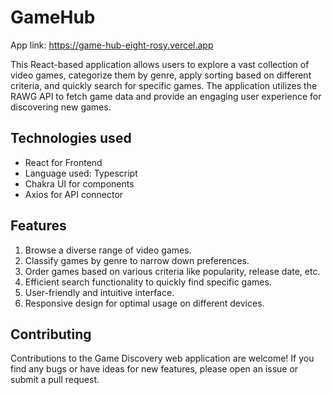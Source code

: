 <h1>GameHub</h1>

<p>App link: <a href='https://game-hub-eight-rosy.vercel.app'>https://game-hub-eight-rosy.vercel.app</a></p>

<p>This React-based application allows users to explore a vast collection of video games, categorize them by genre, apply sorting based on different criteria, and quickly search for specific games. The application utilizes the RAWG API to fetch game data and provide an engaging user experience for discovering new games.</p>

<h2>Technologies used</h2>
<ul>
  <li>React for Frontend</li>
  <li>Language used: Typescript</li>
  <li>Chakra UI for components</li>
  <li>Axios for API connector</li>
</ul>

<h2>Features</h2>
<ol>
  <li>Browse a diverse range of video games.</li>
  <li>Classify games by genre to narrow down preferences.</li>
  <li>Order games based on various criteria like popularity, release date, etc.</li>
  <li>Efficient search functionality to quickly find specific games.</li>
  <li>User-friendly and intuitive interface.</li>
  <li>Responsive design for optimal usage on different devices.</li>
</ol>

<h2>Contributing</h2>
<p>Contributions to the Game Discovery web application are welcome! If you find any bugs or have ideas for new features, please open an issue or submit a pull request.</p>
